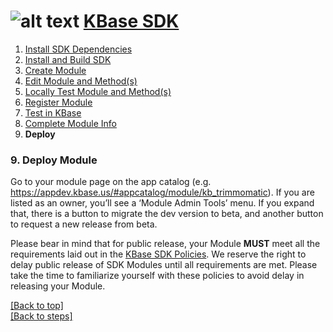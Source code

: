 # <A NAME="top"></a>![alt text](https://avatars2.githubusercontent.com/u/1263946?v=3&s=84 "KBase") [KBase SDK](../README.md)

1. [Install SDK Dependencies](kb_sdk_dependencies.md)
2. [Install and Build SDK](kb_sdk_install_and_build.md)
3. [Create Module](kb_sdk_create_module.md)
4. [Edit Module and Method(s)](kb_sdk_edit_module.md)
5. [Locally Test Module and Method(s)](kb_sdk_local_test_module.md)
6. [Register Module](kb_sdk_register_module.md)
7. [Test in KBase](kb_sdk_test_in_kbase.md)
8. [Complete Module Info](kb_sdk_complete_module_info.md)
9. **Deploy**
 

### 9. Deploy Module

Go to your module page on the app catalog (e.g. https://appdev.kbase.us/#appcatalog/module/kb_trimmomatic).  If you are listed as an owner, you’ll see a ‘Module Admin Tools’ menu.  If you expand that, there is a button to migrate the dev version to beta, and another button to request a new release from beta.

Please bear in mind that for public release, your Module **MUST** meet all the requirements laid out in the [KBase SDK Policies](https://github.com/kbase/project_guides/blob/master/SDK_Guidelines.md).  We reserve the right to delay public release of SDK Modules until all requirements are met.  Please take the time to familiarize yourself with these policies to avoid delay in releasing your Module.


[\[Back to top\]](#top)<br>
[\[Back to steps\]](../README.md#steps)
